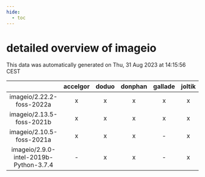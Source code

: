 ```yaml
---
hide:
  - toc
---
```


detailed overview of imageio
============================


This data was automatically generated on Thu, 31 Aug 2023 at 14:15:56 CEST  

| |accelgor|doduo|donphan|gallade|joltik|skitty|swalot|victini|
| :---: | :---: | :---: | :---: | :---: | :---: | :---: | :---: | :---: |
|imageio/2.22.2-foss-2022a|x|x|x|x|x|x|x|x|
|imageio/2.13.5-foss-2021b|x|x|x|x|x|x|x|x|
|imageio/2.10.5-foss-2021a|x|x|x|-|x|x|x|x|
|imageio/2.9.0-intel-2019b-Python-3.7.4|-|x|x|-|x|x|-|x|
